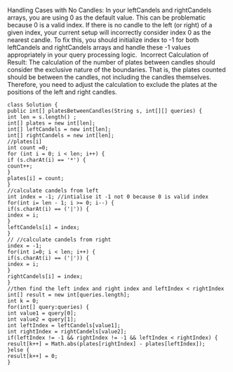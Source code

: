 Handling Cases with No Candles: In your leftCandels and rightCandels arrays, you are using 0 as the default value. This can be problematic because 0 is a valid index. If there is no candle to the left (or right) of a given index, your current setup will incorrectly consider index 0 as the nearest candle. To fix this, you should initialize index to -1 for both leftCandels and rightCandels arrays and handle these -1 values appropriately in your query processing logic.
​
Incorrect Calculation of Result: The calculation of the number of plates between candles should consider the exclusive nature of the boundaries. That is, the plates counted should be between the candles, not including the candles themselves. Therefore, you need to adjust the calculation to exclude the plates at the positions of the left and right candles.
​
```
class Solution {
public int[] platesBetweenCandles(String s, int[][] queries) {
int len = s.length() ;
int[] plates = new int[len];
int[] leftCandels = new int[len];
int[] rightCandels = new int[len];
//plates[i]
int count =0;
for (int i = 0; i < len; i++) {
if (s.charAt(i) == '*') {
count++;
}
plates[i] = count;
}
//calculate candels from left
int index = -1; //intialise it -1 not 0 because 0 is valid index
for(int i= len - 1; i >= 0; i--) {
if(s.charAt(i) == ('|')) {
index = i;
}
leftCandels[i] = index;
}
// //calculate candels from right
index = -1;
for(int i=0; i < len; i++) {
if(s.charAt(i) == ('|')) {
index = i;
}
rightCandels[i] = index;
}
//then find the left index and right index and leftIndex < rightIndex
int[] result = new int[queries.length];
int k = 0;
for(int[] query:queries) {
int value1 = query[0];
int value2 = query[1];
int leftIndex = leftCandels[value1];
int rightIndex = rightCandels[value2];
if(leftIndex != -1 && rightIndex != -1 && leftIndex < rightIndex) {
result[k++] = Math.abs(plates[rightIndex] - plates[leftIndex]);
}else {
result[k++] = 0;
}